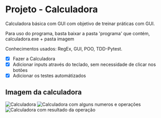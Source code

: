 # Projeto - Calculadora
 Calculadora básica com GUI com objetivo de treinar práticas com GUI.
 
 Para uso do programa, basta baixar a pasta 'programa' que contém, calculadora.exe + pasta imagem
 
 Conhecimentos usados: RegEx, GUI, POO, TDD-Pytest.
 
- [x] Fazer a Calculadora
- [x] Adicionar inputs através do teclado, sem necessidade de clicar nos botões
- [x] Adicionar os testes automátizados

## Imagem da calculadora

![Calculadora](https://i.imgur.com/f68cTNt.jpeg)
![Calculadora com alguns numeros e operações](https://i.imgur.com/KWqgAb6.jpeg)
![Calculadora com resultado da operação](https://i.imgur.com/uKz8SPn.jpeg)
